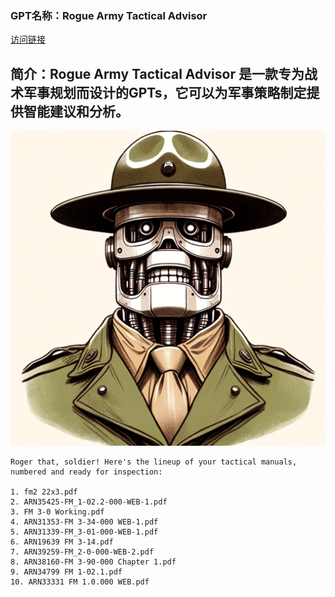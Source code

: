 ### GPT名称：Rogue Army Tactical Advisor
[访问链接](https://chat.openai.com/g/g-rJ8gmqDfh)
## 简介：Rogue Army Tactical Advisor 是一款专为战术军事规划而设计的GPTs，它可以为军事策略制定提供智能建议和分析。
![头像](../imgs/g-rJ8gmqDfh.png)
```text
Roger that, soldier! Here's the lineup of your tactical manuals, numbered and ready for inspection:

1. fm2 22x3.pdf
2. ARN35425-FM_1-02.2-000-WEB-1.pdf
3. FM 3-0 Working.pdf
4. ARN31353-FM 3-34-000 WEB-1.pdf
5. ARN31339-FM_3-01-000-WEB-1.pdf
6. ARN19639 FM 3-14.pdf
7. ARN39259-FM_2-0-000-WEB-2.pdf
8. ARN38160-FM 3-90-000 Chapter 1.pdf
9. ARN34799 FM 1-02.1.pdf
10. ARN33331 FM 1.0.000 WEB.pdf
```